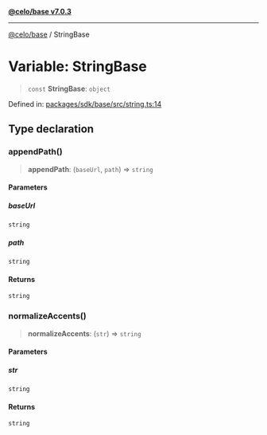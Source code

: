 [**@celo/base v7.0.3**](../README.md)

***

[@celo/base](../README.md) / StringBase

# Variable: StringBase

> `const` **StringBase**: `object`

Defined in: [packages/sdk/base/src/string.ts:14](https://github.com/celo-org/developer-tooling/blob/master/packages/sdk/base/src/string.ts#L14)

## Type declaration

### appendPath()

> **appendPath**: (`baseUrl`, `path`) => `string`

#### Parameters

##### baseUrl

`string`

##### path

`string`

#### Returns

`string`

### normalizeAccents()

> **normalizeAccents**: (`str`) => `string`

#### Parameters

##### str

`string`

#### Returns

`string`
